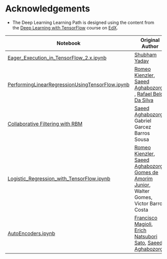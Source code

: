 # Acknowledgements

* The Deep Learning Learning Path is designed using the content from the [Deep Learning with TensorFlow](https://courses.edx.org/courses/course-v1:IBM+DL0120EN+3T2018/course/) course on [EdX](https://courses.edx.org/login?next=/dashboard).

| Notebook | Original Author | Updated By |
|-|-|-|
| [Eager_Execution_in_TensorFlow_2.x.ipynb](fundamentals-of-deeplearning/notebooks/Eager_Execution_in_TensorFlow_2.x.ipynb) | [Shubham Yadav](https://www.linkedin.com/in/shubham-kumar-yadav-14378768) | |
| [PerformingLinearRegressionUsingTensorFlow.ipynb](fundamentals-of-deeplearning/notebooks/PerformingLinearRegressionUsingTensorFlow.ipynb) | [Romeo Kienzler](https://linkedin.com/in/romeo-kienzler-089b4557), [Saeed Aghabozorgi](https://linkedin.com/in/saeedaghabozorgi) , [Rafael Belo Da Silva](https://ca.linkedin.com/in/rafaelblsilva)| [Samaya Madhavan](https://www.linkedin.com/in/samaya-madhavan) |
| [Collaborative Filtering with RBM](unsupervised-deeplearning/notebooks/CollabortiveFilteringUsingRBM.ipynb) | [Saeed Aghabozorgi](https://ca.linkedin.com/in/saeedaghabozorgi), Gabriel Garcez Barros Sousa | [Jerome Nilmeier](https://ca.linkedin.com/in/nilmeier) |
| [Logistic_Regression_with_TensorFlow.ipynb](fundamentals-of-deeplearning/notebooks/Logistic_Regression_with_TensorFlow.ipynb) | [Romeo Kienzler](https://linkedin.com/in/romeo-kienzler-089b4557), [Saeed Aghabozorgi](https://ca.linkedin.com/in/saeedaghabozorgi), [Gomes de Amorim Junior](https://br.linkedin.com/in/walter-gomes-de-amorim-junior-624726121), Walter Gomes, Victor Barros Costa|[Samaya Madhavan](https://www.linkedin.com/in/samaya-madhavan) |
|[AutoEncoders.ipynb](unsupervised-deeplearning/notebooks/AutoEncoders.ipynb)|[Francisco Magioli](https://www.linkedin.com/in/franciscomagioli), [Erich Natsubori Sato](https://ca.linkedin.com/in/erich-natsubori-sato), [Saeed Aghabozorgi](https://ca.linkedin.com/in/saeedaghabozorgi) |[Samaya Madhavan](https://www.linkedin.com/in/samaya-madhavan)|
